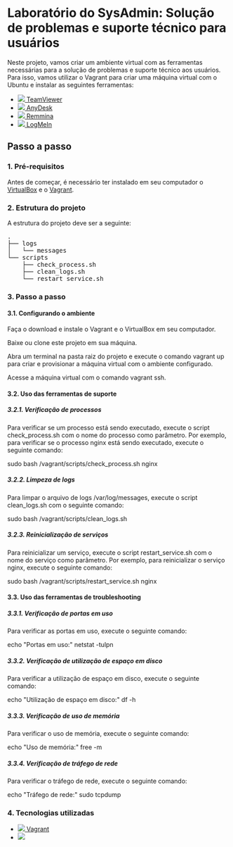 <h1>Laboratório do SysAdmin: Solução de problemas e suporte técnico para usuários</h1>
<p>Neste projeto, vamos criar um ambiente virtual com as ferramentas necessárias para a solução de problemas e suporte técnico aos usuários. Para isso, vamos utilizar o Vagrant para criar uma máquina virtual com o Ubuntu e instalar as seguintes ferramentas:</p>

<ul>
  <li><a href="https://www.teamviewer.com/pt-br/" target="_blank"><img src="https://img.icons8.com/plasticine/100/000000/teamviewer.png"/> TeamViewer</a></li>
  <li><a href="https://www.anydesk.com/pt" target="_blank"><img src="https://img.icons8.com/cotton/64/000000/anydesk.png"/> AnyDesk</a></li>
  <li><a href="https://remmina.org/" target="_blank"><img src="https://img.icons8.com/fluency/48/000000/remmina.png"/> Remmina</a></li>
  <li><a href="https://www.logmein.com/" target="_blank"><img src="https://img.icons8.com/cotton/64/000000/logmein.png"/> LogMeIn</a></li>
</ul>

<h2>Passo a passo</h2>
<h3>1. Pré-requisitos</h3>
<p>Antes de começar, é necessário ter instalado em seu computador o <a href="https://www.virtualbox.org/" target="_blank">VirtualBox</a> e o <a href="https://www.vagrantup.com/" target="_blank">Vagrant</a>.</p>

<h3>2. Estrutura do projeto</h3>
<p>A estrutura do projeto deve ser a seguinte:</p>
<pre>
.
├── logs
│   └── messages
└── scripts
    ├── check_process.sh
    ├── clean_logs.sh
    └── restart_service.sh
</pre>
<h3>3. Passo a passo</h3>
<h4>3.1. Configurando o ambiente</h4>
Faça o download e instale o Vagrant e o VirtualBox em seu computador.

Baixe ou clone este projeto em sua máquina.

Abra um terminal na pasta raiz do projeto e execute o comando vagrant up para criar e provisionar a máquina virtual com o ambiente configurado.

Acesse a máquina virtual com o comando vagrant ssh.

<h4>3.2. Uso das ferramentas de suporte</h4>
<h5>3.2.1. Verificação de processos</h5>
Para verificar se um processo está sendo executado, execute o script check_process.sh com o nome do processo como parâmetro. Por exemplo, para verificar se o processo nginx está sendo executado, execute o seguinte comando:


sudo bash /vagrant/scripts/check_process.sh nginx
<h5>3.2.2. Limpeza de logs</h5>
Para limpar o arquivo de logs /var/log/messages, execute o script clean_logs.sh com o seguinte comando:


sudo bash /vagrant/scripts/clean_logs.sh
<h5>3.2.3. Reinicialização de serviços</h5>
Para reinicializar um serviço, execute o script restart_service.sh com o nome do serviço como parâmetro. Por exemplo, para reinicializar o serviço nginx, execute o seguinte comando:


sudo bash /vagrant/scripts/restart_service.sh nginx
<h4>3.3. Uso das ferramentas de troubleshooting</h4>
<h5>3.3.1. Verificação de portas em uso</h5>
Para verificar as portas em uso, execute o seguinte comando:


echo "Portas em uso:"
netstat -tulpn
<h5>3.3.2. Verificação de utilização de espaço em disco</h5>
Para verificar a utilização de espaço em disco, execute o seguinte comando:


echo "Utilização de espaço em disco:"
df -h
<h5>3.3.3. Verificação de uso de memória</h5>
Para verificar o uso de memória, execute o seguinte comando:


echo "Uso de memória:"
free -m
<h5>3.3.4. Verificação de tráfego de rede</h5>
Para verificar o tráfego de rede, execute o seguinte comando:


echo "Tráfego de rede:"
sudo tcpdump
<h3>4. Tecnologias utilizadas</h3>
<ul>
	<li><a href="https://www.vagrantup.com/" target="_blank"><img src="https://img.icons8.com/windows/32/000000/vagrant.png"/> Vagrant</a></li>
	<li><a href="https://www.virtualbox.org/" target="_blank"><img src="https://img.icons8.com/color/32/000000/virtualbox.png"/>